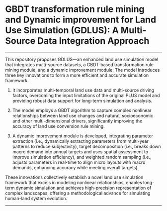 # GBDT transformation rule mining and Dynamic improvement for Land Use Simulation (GDLUS): A Multi-Source Data Integration Approach
---
This repository proposes GDLUS—an enhanced land use simulation model that integrates multi-source datasets, a GBDT-based transformation rule mining module, and a dynamic improvement module. The model introduces three key innovations to form a more efficient and accurate simulation framework. 
1.  It incorporates multi-temporal land use data and multi-source driving factors, overcoming the input limitations of the original PLUS model and providing robust data support for long-term simulation and analysis.
 
2.  The model employs a GBDT algorithm to capture complex nonlinear relationships between land use changes and natural, socioeconomic and other multi-dimensional drivers, significantly improving the accuracy of land use conversion rule mining. 

3.  A dynamic improvement module is developed, integrating parameter extraction (i.e., dynamically extracting parameters from multi-year patterns to reduce subjectivity), target decomposition (i.e., breaks down macro demand into annual targets and uses spatial assessment to improve simulation efficiency), and weighted random sampling (i.e., adjusts parameters in real-time to align micro layouts with macro demands, enhancing accuracy while meeting overall targets). 
    
These innovations collectively establish a novel land use simulation framework that excels in modeling nonlinear relationships, enables long-term dynamic simulation and achieves high-precision representation of complex landscapes, offering a methodological advance for simulating human-land system evolution.

---

